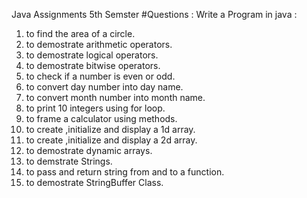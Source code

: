 Java Assignments 5th Semster 
#Questions :
Write a Program in java : 
1. to find the area of a circle.
2. to demostrate arithmetic operators.
3. to demostrate logical operators.
4. to demostrate bitwise operators.
5. to check if a number is even or odd.
6. to convert day number into day name.
7. to convert month number into month name.
8. to print 10 integers using for loop.
9. to frame a calculator using methods.
10. to create ,initialize and display a 1d array.
11. to create ,initialize and display a 2d array.
12. to demostrate dynamic arrays.
13. to demstrate Strings.
14. to pass and return string from and to a function.
15. to demostrate StringBuffer Class.
